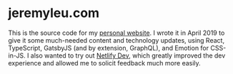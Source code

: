 # jeremyleu.com

This is the source code for my [personal website](https://www.jeremyleu.com). I wrote it in April 2019 to give it some much-needed content and technology updates, using React, TypeScript, GatsbyJS (and by extension, GraphQL), and Emotion for CSS-in-JS. I also wanted to try out [Netlify Dev](https://www.netlify.com/products/dev/), which greatly improved the dev experience and allowed me to solicit feedback much more easily.
